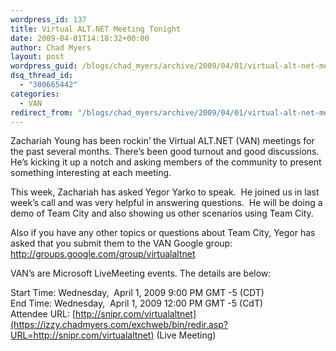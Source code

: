 ```yaml
---
wordpress_id: 137
title: Virtual ALT.NET Meeting Tonight
date: 2009-04-01T14:18:32+00:00
author: Chad Myers
layout: post
wordpress_guid: /blogs/chad_myers/archive/2009/04/01/virtual-alt-net-meeting-tonight.aspx
dsq_thread_id:
  - "300665442"
categories:
  - VAN
redirect_from: "/blogs/chad_myers/archive/2009/04/01/virtual-alt-net-meeting-tonight.aspx/"
---
```

Zachariah Young has been rockin’ the Virtual ALT.NET (VAN) meetings for the past several months. There’s been good turnout and good discussions.&#160; He’s kicking it up a notch and asking members of the community to present something interesting at each meeting.

This week, Zachariah has asked Yegor Yarko to speak.&#160; He joined us in last week&#8217;s call and was very helpful in answering questions.&#160; He will be doing a demo of Team City and also showing us other scenarios using Team City. 

Also if you have any other topics or questions about Team City, Yegor has asked that you submit them to the VAN Google group: <http://groups.google.com/group/virtualaltnet>

VAN’s are Microsoft LiveMeeting events. The details are below:

Start Time: Wednesday,&#160; April 1, 2009 9:00 PM GMT -5 (CDT)   
End Time: Wednesday,&#160; April 1, 2009 12:00 PM GMT -5 (CdT)   
Attendee URL: [http://snipr.com/virtualaltnet](https://izzy.chadmyers.com/exchweb/bin/redir.asp?URL=http://snipr.com/virtualaltnet) (Live Meeting)
